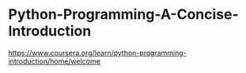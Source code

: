 # Python-Programming-A-Concise-Introduction
https://www.coursera.org/learn/python-programming-introduction/home/welcome
